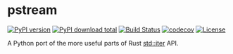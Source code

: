 # pstream

[![PyPI version](https://badge.fury.io/py/pstream.svg)](https://badge.fury.io/py/pstream) [![PyPI download total](https://img.shields.io/pypi/dm/pstream)](https://pypi.python.org/pypi/pstream/) [![Build Status](https://travis-ci.org/christopher-henderson/pstream.svg?branch=main)](https://travis-ci.org/christopher-henderson/pstream) [![codecov](https://codecov.io/gh/christopher-henderson/pstream/branch/main/graph/badge.svg)](https://codecov.io/gh/christopher-henderson/pstream) [![License](https://img.shields.io/pypi/l/pstream)](https://github.com/christopher-henderson/pstream/blob/main/LICENSE)


A Python port of the more useful parts of Rust [std::iter](https://doc.rust-lang.org/std/iter/index.html#structs) API.

